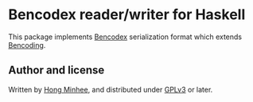 Bencodex reader/writer for Haskell
==================================

This package implements [Bencodex] serialization format which extends
[Bencoding].

[Bencodex]: https://github.com/planetarium/bencodex
[Bencoding]: http://www.bittorrent.org/beps/bep_0003.html#bencoding


Author and license
------------------

Written by [Hong Minhee], and distributed under [GPLv3] or later.

[Hong Minhee]: https://hongminhee.org/
[GPLv3]: https://www.gnu.org/licenses/gpl-3.0.html
